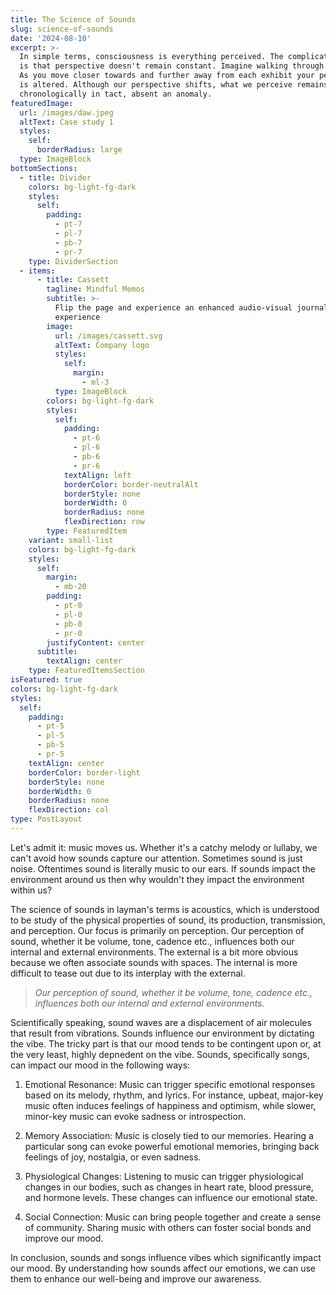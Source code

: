 ```yaml
---
title: The Science of Sounds
slug: science-of-sounds
date: '2024-08-10'
excerpt: >-
  In simple terms, consciousness is everything perceived. The complicated part
  is that perspective doesn't remain constant. Imagine walking through a museum.
  As you move closer towards and further away from each exhibit your perception
  is altered. Although our perspective shifts, what we perceive remains
  chronologically in tact, absent an anomaly.
featuredImage:
  url: /images/daw.jpeg
  altText: Case study 1
  styles:
    self:
      borderRadius: large
  type: ImageBlock
bottomSections:
  - title: Divider
    colors: bg-light-fg-dark
    styles:
      self:
        padding:
          - pt-7
          - pl-7
          - pb-7
          - pr-7
    type: DividerSection
  - items:
      - title: Cassett
        tagline: Mindful Memos
        subtitle: >-
          Flip the page and experience an enhanced audio-visual journaling
          experience
        image:
          url: /images/cassett.svg
          altText: Company logo
          styles:
            self:
              margin:
                - ml-3
          type: ImageBlock
        colors: bg-light-fg-dark
        styles:
          self:
            padding:
              - pt-6
              - pl-6
              - pb-6
              - pr-6
            textAlign: left
            borderColor: border-neutralAlt
            borderStyle: none
            borderWidth: 0
            borderRadius: none
            flexDirection: row
        type: FeaturedItem
    variant: small-list
    colors: bg-light-fg-dark
    styles:
      self:
        margin:
          - mb-20
        padding:
          - pt-0
          - pl-0
          - pb-0
          - pr-0
        justifyContent: center
      subtitle:
        textAlign: center
    type: FeaturedItemsSection
isFeatured: true
colors: bg-light-fg-dark
styles:
  self:
    padding:
      - pt-5
      - pl-5
      - pb-5
      - pr-5
    textAlign: center
    borderColor: border-light
    borderStyle: none
    borderWidth: 0
    borderRadius: none
    flexDirection: col
type: PostLayout
---
```

Let's admit it: music moves us. Whether it's a catchy melody or lullaby, we can't avoid how sounds capture our attention. Sometimes sound is just noise. Oftentimes sound is literally music to our ears. If sounds impact the environment around us then why wouldn't they impact the environment within us?

The science of sounds in layman's terms is acoustics, which is understood to be study of the physical properties of sound, its production, transmission, and perception. Our focus is primarily on perception. Our perception of sound, whether it be volume, tone, cadence etc., influences both our internal and external environments. The external is a bit more obvious because we often associate sounds with spaces. The internal is more difficult to tease out due to its interplay with the external.



> *Our perception of sound, whether it be volume, tone, cadence etc., influences both our internal and external environments.*



Scientifically speaking, sound waves are a displacement of air molecules that result from vibrations. Sounds influence our environment by dictating the vibe. The tricky part is that our mood tends to be contingent upon or, at the very least, highly depnedent on the vibe. Sounds, specifically songs, can impact our mood in the following ways:

1.  Emotional Resonance: Music can trigger specific emotional responses based on its melody, rhythm, and lyrics. For instance, upbeat, major-key music often induces feelings of happiness and optimism, while slower, minor-key music can evoke sadness or introspection.

2.  Memory Association: Music is closely tied to our memories. Hearing a particular song can evoke powerful emotional memories, bringing back feelings of joy, nostalgia, or even sadness.

3.  Physiological Changes: Listening to music can trigger physiological changes in our bodies, such as changes in heart rate, blood pressure, and hormone levels. These changes can influence our emotional state.

4.  Social Connection: Music can bring people together and create a sense of community. Sharing music with others can foster social bonds and improve our mood.

In conclusion, sounds and songs influence vibes which significantly impact our mood. By understanding how sounds affect our emotions, we can use them to enhance our well-being and improve our awareness.


